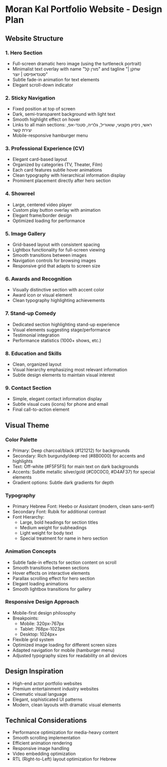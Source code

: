 # Moran Kal Portfolio Website - Design Plan

## Website Structure

### 1. Hero Section
- Full-screen dramatic hero image (using the turtleneck portrait)
- Minimalist text overlay with name "מורן קל" and tagline "שחקן | סטנדאפיסט | יוצר"
- Subtle fade-in animation for text elements
- Elegant scroll-down indicator

### 2. Sticky Navigation
- Fixed position at top of screen
- Dark, semi-transparent background with light text
- Smooth highlight effect on hover
- Links to all main sections: ראשי, ניסיון מקצועי, שואוריל, גלריה, סטנד-אפ, יצירת קשר
- Mobile-responsive hamburger menu

### 3. Professional Experience (CV)
- Elegant card-based layout
- Organized by categories (TV, Theater, Film)
- Each card features subtle hover animations
- Clean typography with hierarchical information display
- Prominent placement directly after hero section

### 4. Showreel
- Large, centered video player
- Custom play button overlay with animation
- Elegant frame/border design
- Optimized loading for performance

### 5. Image Gallery
- Grid-based layout with consistent spacing
- Lightbox functionality for full-screen viewing
- Smooth transitions between images
- Navigation controls for browsing images
- Responsive grid that adapts to screen size

### 6. Awards and Recognition
- Visually distinctive section with accent color
- Award icon or visual element
- Clean typography highlighting achievements

### 7. Stand-up Comedy
- Dedicated section highlighting stand-up experience
- Visual elements suggesting stage/performance
- Testimonial integration
- Performance statistics (1000+ shows, etc.)

### 8. Education and Skills
- Clean, organized layout
- Visual hierarchy emphasizing most relevant information
- Subtle design elements to maintain visual interest

### 9. Contact Section
- Simple, elegant contact information display
- Subtle visual cues (icons) for phone and email
- Final call-to-action element

## Visual Theme

### Color Palette
- Primary: Deep charcoal/black (#121212) for backgrounds
- Secondary: Rich burgundy/deep red (#8B0000) for accents and highlights
- Text: Off-white (#F5F5F5) for main text on dark backgrounds
- Accents: Subtle metallic silver/gold (#C0C0C0, #D4AF37) for special elements
- Gradient options: Subtle dark gradients for depth

### Typography
- Primary Hebrew Font: Heebo or Assistant (modern, clean sans-serif)
- Secondary Font: Rubik for additional contrast
- Font Hierarchy:
  - Large, bold headings for section titles
  - Medium weight for subheadings
  - Light weight for body text
  - Special treatment for name in hero section

### Animation Concepts
- Subtle fade-in effects for section content on scroll
- Smooth transitions between sections
- Hover effects on interactive elements
- Parallax scrolling effect for hero section
- Elegant loading animations
- Smooth lightbox transitions for gallery

### Responsive Design Approach
- Mobile-first design philosophy
- Breakpoints:
  - Mobile: 320px-767px
  - Tablet: 768px-1023px
  - Desktop: 1024px+
- Flexible grid system
- Optimized image loading for different screen sizes
- Adapted navigation for mobile (hamburger menu)
- Adjusted typography sizes for readability on all devices

## Design Inspiration
- High-end actor portfolio websites
- Premium entertainment industry websites
- Cinematic visual language
- Elegant, sophisticated UI patterns
- Modern, clean layouts with dramatic visual elements

## Technical Considerations
- Performance optimization for media-heavy content
- Smooth scrolling implementation
- Efficient animation rendering
- Responsive image handling
- Video embedding optimization
- RTL (Right-to-Left) layout optimization for Hebrew
